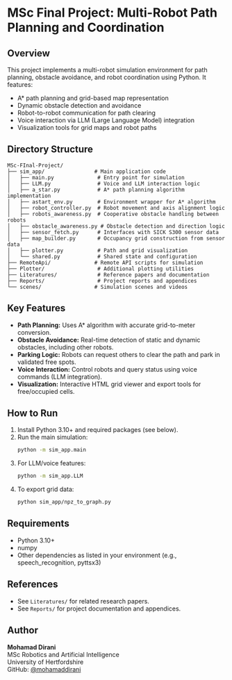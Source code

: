 # MSc Final Project: Multi-Robot Path Planning and Coordination

## Overview
This project implements a multi-robot simulation environment for path planning, obstacle avoidance, and robot coordination using Python. It features:
- A* path planning and grid-based map representation
- Dynamic obstacle detection and avoidance
- Robot-to-robot communication for path clearing
- Voice interaction via LLM (Large Language Model) integration
- Visualization tools for grid maps and robot paths

## Directory Structure
```
MSc-FInal-Project/
├── sim_app/                # Main application code
│   ├── main.py              # Entry point for simulation
│   ├── LLM.py               # Voice and LLM interaction logic
│   ├── a_star.py            # A* path planning algorithm implementation
│   ├── astart_env.py        # Environment wrapper for A* algorithm
│   ├── robot_controller.py  # Robot movement and axis alignment logic
│   ├── robots_awareness.py  # Cooperative obstacle handling between robots
│   ├── obstacle_awareness.py # Obstacle detection and direction logic
│   ├── sensor_fetch.py      # Interfaces with SICK S300 sensor data
│   ├── map_builder.py       # Occupancy grid construction from sensor data
│   ├── plotter.py           # Path and grid visualization
│   └── shared.py            # Shared state and configuration
├── RemoteApi/              # Remote API scripts for simulation
├── Plotter/                 # Additional plotting utilities
├── Literatures/             # Reference papers and documentation
├── Reports/                 # Project reports and appendices
└── scenes/                 # Simulation scenes and videos
```
## Key Features
- **Path Planning:** Uses A* algorithm with accurate grid-to-meter conversion.
- **Obstacle Avoidance:** Real-time detection of static and dynamic obstacles, including other robots.
- **Parking Logic:** Robots can request others to clear the path and park in validated free spots.
- **Voice Interaction:** Control robots and query status using voice commands (LLM integration).
- **Visualization:** Interactive HTML grid viewer and export tools for free/occupied cells.

## How to Run
1. Install Python 3.10+ and required packages (see below).
2. Run the main simulation:
   ```bash
   python -m sim_app.main
   ```
3. For LLM/voice features:
   ```bash
   python -m sim_app.LLM
   ```
4. To export grid data:
   ```bash
   python sim_app/npz_to_graph.py
   ```

## Requirements
- Python 3.10+
- numpy
- Other dependencies as listed in your environment (e.g., speech_recognition, pyttsx3)

## References
- See `Literatures/` for related research papers.
- See `Reports/` for project documentation and appendices.

## Author
**Mohamad Dirani**  
MSc Robotics and Artificial Intelligence  
University of Hertfordshire  
GitHub: [@mohamaddirani](https://github.com/mohamaddirani)
